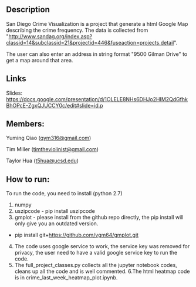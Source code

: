

Description
-----
San Diego Crime Visualization is a project that generate a html Google Map describing the crime frequency. The data is collected from "http://www.sandag.org/index.asp?classid=14&subclassid=21&projectid=446&fuseaction=projects.detail". 

The user can also enter an address in string format "9500 Gilman Drive" to get a map around that area.

Links
-----
Slides: https://docs.google.com/presentation/d/1OLELE8NHs6DHJo2HIM2QdGfhkBhOPcE-ZgxQJUCCY0c/edit#slide=id.p

Members:
-----
Yuming Qiao (qym316@gmail.com)

Tim Miller (timtheviolinist@gmail.com)

Taylor Hua (t5hua@ucsd.edu)

How to run:
-----
To run the code, you need to install (python 2.7)
1. numpy
2. uszipcode - pip install uszipcode
3. gmplot - please install from the github repo directly, the pip install will only give you an outdated version.
- pip install git+https://github.com/vgm64/gmplot.git
4. The code uses google service to work, the service key was removed for privacy, the user need to have a valid google service key to run the code.
5. The full_project_classes.py collects all the jupyter notebook codes, cleans up all the code and is well commented.
6.The html heatmap code is in crime_last_week_heatmap_plot.ipynb. 

